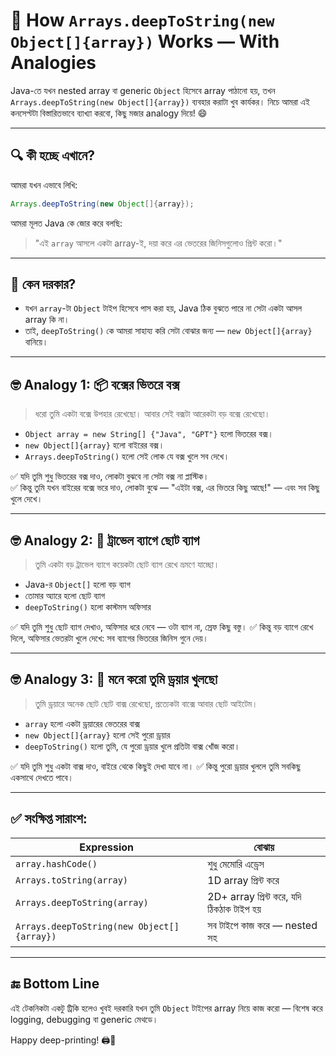 
# 🧠 How `Arrays.deepToString(new Object[]{array})` Works — With Analogies

Java-তে যখন nested array বা generic `Object` হিসেবে array পাঠানো হয়, তখন `Arrays.deepToString(new Object[]{array})` ব্যবহার করাটা খুব কার্যকর। নিচে আমরা এই কনসেপ্টটা বিস্তারিতভাবে ব্যাখ্যা করবো, কিছু মজার analogy দিয়ে! 😄

---

## 🔍 কী হচ্ছে এখানে?

আমরা যখন এভাবে লিখি:

```java
Arrays.deepToString(new Object[]{array});
```

আমরা মূলত Java কে জোর করে বলছি:
> "এই `array` আসলে একটা array-ই, দয়া করে এর ভেতরের জিনিসগুলোও প্রিন্ট করো।"

---

## 🎯 কেন দরকার?

- যখন `array`-টা `Object` টাইপ হিসেবে পাস করা হয়, Java ঠিক বুঝতে পারে না সেটা একটা আসল array কি না।
- তাই, `deepToString()` কে আমরা সাহায্য করি সেটা বোঝার জন্য — `new Object[]{array}` বানিয়ে।

---

## 🤓 Analogy 1: 📦 বক্সের ভিতরে বক্স

> ধরো তুমি একটা বক্সে উপহার রেখেছো। আবার সেই বক্সটা আরেকটা বড় বক্সে রেখেছো।

- `Object array = new String[] {"Java", "GPT"}` হলো ভিতরের বক্স।
- `new Object[]{array}` হলো বাইরের বক্স।
- `Arrays.deepToString()` হলো সেই লোক যে বক্স খুলে সব দেখে।

✅ যদি তুমি শুধু ভিতরের বক্স দাও, লোকটা বুঝবে না সেটা বক্স না প্লাস্টিক।  
✅ কিন্তু তুমি যখন বাইরের বক্সে ভরে দাও, লোকটা বুঝে — "এইটা বক্স, এর ভিতরে কিছু আছে!" — এবং সব কিছু খুলে দেখে।

---

## 🤓 Analogy 2: 🧳 ট্রাভেল ব্যাগে ছোট ব্যাগ

> তুমি একটা বড় ট্রাভেল ব্যাগে কয়েকটা ছোট ব্যাগ রেখে ভ্রমণে যাচ্ছো।

- Java-র `Object[]` হলো বড় ব্যাগ
- তোমার অ্যারে হলো ছোট ব্যাগ
- `deepToString()` হলো কাস্টমস অফিসার

✅ যদি তুমি শুধু ছোট ব্যাগ দেখাও, অফিসার ধরে নেবে — ওটা ব্যাগ না, স্রেফ কিছু বস্তু।
✅ কিন্তু বড় ব্যাগে রেখে দিলে, অফিসার ভেতরটা খুলে দেখে: সব ব্যাগের ভিতরের জিনিস গুনে দেয়।

---

## 🤓 Analogy 3: 🧠 মনে করো তুমি ড্রয়ার খুলছো

> তুমি ড্রয়ারে অনেক ছোট ছোট বাক্স রেখেছো, প্রত্যেকটা বাক্সে আবার ছোট আইটেম।

- `array` হলো একটা ড্রয়ারের ভেতরের বাক্স
- `new Object[]{array}` হলো সেই পুরো ড্রয়ার
- `deepToString()` হলো তুমি, যে পুরো ড্রয়ার খুলে প্রতিটা বাক্স খোঁজ করো।

✅ যদি তুমি শুধু একটা বাক্স দাও, বাইরে থেকে কিছুই দেখা যাবে না।
✅ কিন্তু পুরো ড্রয়ার খুললে তুমি সবকিছু একসাথে দেখতে পাবে।

---

## ✅ সংক্ষিপ্ত সারাংশ:

| Expression | বোঝায় |
|------------|--------|
| `array.hashCode()` | শুধু মেমোরি এড্রেস |
| `Arrays.toString(array)` | 1D array প্রিন্ট করে |
| `Arrays.deepToString(array)` | 2D+ array প্রিন্ট করে, যদি ঠিকঠাক টাইপ হয় |
| `Arrays.deepToString(new Object[]{array})` | সব টাইপে কাজ করে — nested সহ |

---

## 🔚 Bottom Line

এই টেকনিকটা একটু ট্রিকি হলেও খুবই দরকারি যখন তুমি `Object` টাইপের array নিয়ে কাজ করো — বিশেষ করে logging, debugging বা generic মেথডে।

Happy deep-printing! 🖨️🧠
